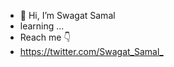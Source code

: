 - 👋 Hi, I’m Swagat Samal
- learning ...
- Reach me 👇
- [https://twitter.com/Swagat_Samal_ ](url)

<!---
Swagat-Samal/Swagat-Samal is a ✨ special ✨ repository because its `README.md` (this file) appears on your GitHub profile.
You can click the Preview link to take a look at your changes.
--->
